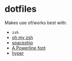 # dotfiles

Makes use of/works best with:
* `zsh`
* [oh my zsh](https://github.com/ohmyzsh/ohmyzsh)
* [spaceship](https://starship.rs/)
* [A Powerline font](https://github.com/tonsky/FiraCode)
* [hyper](https://github.com/zeit/hyper)